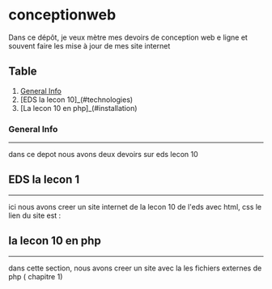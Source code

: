 # conceptionweb
Dans ce dépôt, je veux mètre mes devoirs de conception web e ligne et souvent faire les mise à jour de mes site internet 

## Table 
1. [General Info](#general-info)
2. [EDS la lecon 10]_(#technologies)
3. [La lecon 10 en php]_(#installation)
### General Info
***
dans ce depot nous avons deux devoirs sur eds lecon 10  
## EDS la lecon 1
***
ici nous avons creer un site internet de la lecon 10 de l'eds 
avec html, css
le lien du site est : 
## la lecon 10 en php
***
dans cette section, nous avons creer un site avec la 
les fichiers externes de php ( chapitre 1)
